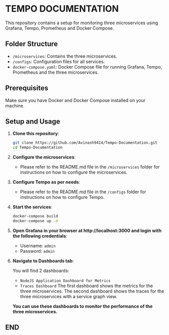 # TEMPO DOCUMENTATION

This repository contains a setup for monitoring three microservices using Grafana, Tempo, Prometheus and Docker Compose.

## Folder Structure

- `/microservices`: Contains the three microservices.
- `/configs`: Configuration files for all services.
- `docker-compose.yaml`: Docker Compose file for running Grafana, Tempo, Prometheus and the three microservices.

## Prerequisites

Make sure you have Docker and Docker Compose installed on your machine.

## Setup and Usage

1. **Clone this repository**:

   ```bash
   git clone https://github.com/Avinash9414/Tempo-Documentation.git
   cd Tempo-Documentation
   ```

2. **Configure the microservices**:
    - Please refer to the README.md file in the `/microservices` folder for instructions on how to configure the microservices.

3. **Configure Tempo as per needs**:
    - Please refer to the README.md file in the `/configs` folder for instructions on how to configure Tempo.

4. **Start the services**:

   ```bash
   docker-compose build
   docker-compose up -d
   ```

5. **Open Grafana in your browser at http://localhost:3000 and login with the following credentials**:

    - Username: `admin`
    - Password: `admin`

6. **Navigate to Dashboards tab**:

    You will find 2 dashboards:
    - `NodeJS Application Dashboard for Metrics`
    - `Traces Dashboard`
    The first dashboard shows the metrics for the three microservices.
    The second dashboard shows the traces for the three microservices with a service graph view.

    **You can use these dashboards to monitor the performance of the three microservices.**

## END


